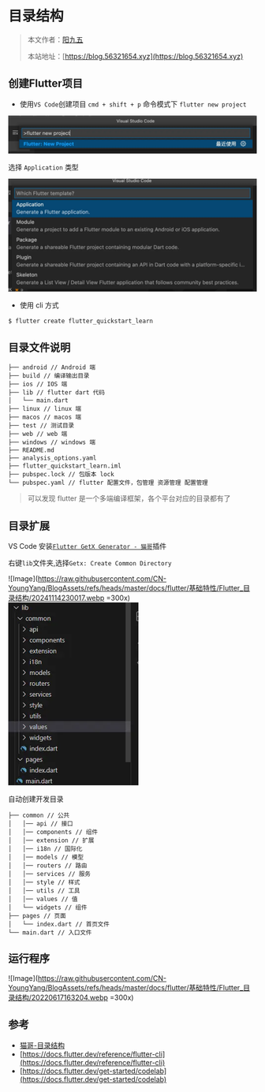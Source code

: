 # 目录结构

> 本文作者：[阳九五](https://github.com/CN-YoungYang)
>
> 本站地址：[https://blog.56321654.xyz](https://blog.56321654.xyz)

## 创建Flutter项目
- 使用`VS Code`创建项目
`cmd + shift + p` 命令模式下 `flutter new project`

![Image](https://raw.githubusercontent.com/CN-YoungYang/BlogAssets/refs/heads/master/docs/flutter/基础特性/Flutter_目录结构/20220617160934.webp)

选择 `Application` 类型

![Image](https://raw.githubusercontent.com/CN-YoungYang/BlogAssets/refs/heads/master/docs/flutter/基础特性/Flutter_目录结构/20220617161715.webp)

- 使用 cli 方式 
```shell
$ flutter create flutter_quickstart_learn
```

## 目录文件说明
```
├── android // Android 端
├── build // 编译输出目录
├── ios // IOS 端
├── lib // flutter dart 代码
│   └── main.dart
├── linux // linux 端
├── macos // macos 端
├── test // 测试目录
├── web // web 端
├── windows // windows 端
├── README.md
├── analysis_options.yaml
├── flutter_quickstart_learn.iml
├── pubspec.lock // 包版本 lock
└── pubspec.yaml // flutter 配置文件，包管理 资源管理 配置管理
```
> 可以发现 flutter 是一个多端编译框架，各个平台对应的目录都有了

## 目录扩展
VS Code 安装[`Flutter GetX Generator - 猫哥`](https://marketplace.visualstudio.com/items?itemName=ducafecat.getx-template)插件

右键`lib`文件夹,选择`Getx: Create Common Directory`

![Image](https://raw.githubusercontent.com/CN-YoungYang/BlogAssets/refs/heads/master/docs/flutter/基础特性/Flutter_目录结构/20241114230017.webp =300x)
![Image](https://raw.githubusercontent.com/CN-YoungYang/BlogAssets/refs/heads/master/docs/flutter/基础特性/Flutter_目录结构/20241114230444.webp)

自动创建开发目录
```
├── common // 公共
│   │── api // 接口
│   │── components // 组件
│   │── extension // 扩展
│   │── i18n // 国际化
│   │── models // 模型
│   │── routers // 路由
│   │── services // 服务
│   │── style // 样式
│   │── utils // 工具
│   │── values // 值
│   └── widgets // 组件
├── pages // 页面
│   └── index.dart // 首页文件
└── main.dart // 入口文件
```

## 运行程序
![Image](https://raw.githubusercontent.com/CN-YoungYang/BlogAssets/refs/heads/master/docs/flutter/基础特性/Flutter_目录结构/20220617163204.webp =300x)


## 参考
- [猫哥-目录结构](https://ducafecat.com/course/flutter-quickstart-learn/2-1-directory)
- [https://docs.flutter.dev/reference/flutter-cli](https://docs.flutter.dev/reference/flutter-cli)
- [https://docs.flutter.dev/get-started/codelab](https://docs.flutter.dev/get-started/codelab)